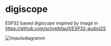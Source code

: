 # digiscope
ESP32 based digiscope inspired by image in https://github.com/schreibfaul1/ESP32-audioI2S

![Impulsdiagramm](https://user-images.githubusercontent.com/26250702/130939099-fd12c2ec-26c1-42a6-ba42-e6a619eeb7b9.jpg)

